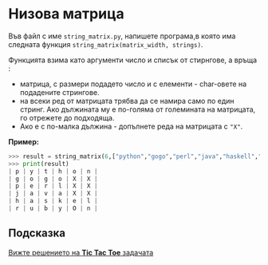 # Низова матрица

Във файл с име `string_matrix.py`, напишете програма,в  която има следната функция `string_matrix(matrix_width, strings)`.

Функцията взима като аргументи число и списък от стирнгове, а връща :
* матрица, с размери подадето число и с елементи - char-овете на подадените стрингове.
* на всеки ред от матрицата трябва да се намира само по един стринг. Ако дължината му е по-голяма от големината на матрицата, го отрежете до подходяща.
* Ако е с по-малка дължина - допълнете реда на матрицата с `"X"`.

**Пример:**

```python
>>> result = string_matrix(6,["python","gogo","perl","java","haskell","ruby0nRails"])
>>> print(result)
| p | y | t | h | o | n |
| g | o | g | o | X | X |
| p | e | r | l | X | X |
| j | a | v | a | X | X |
| h | a | s | k | e | l |
| r | u | b | y | O | n |

```

## Подсказка

[Вижте решението на **Tic Tac Toe** задачата](https://github.com/HackBulgaria/Programming0-1/blob/master/week6/4-Print-Tic-Tac-Toe/solution/tic.py)

